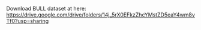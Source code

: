Download BULL dataset at here: https://drive.google.com/drive/folders/14j_5rX0EFkzZhcYMstZD5eaY4wm8vTf0?usp=sharing
